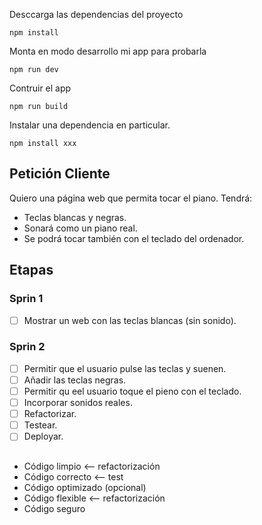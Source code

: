 Desccarga las dependencias del proyecto
```
npm install
```

Monta en modo desarrollo mi app para probarla
```
npm run dev
```

Contruir el app
```
npm run build 
```

Instalar una dependencia en particular.
```
npm install xxx
```


## Petición Cliente
Quiero una página web que permita tocar el piano.
Tendrá: 
- Teclas blancas y negras.
- Sonará como un piano real.
- Se podrá tocar también con el teclado del ordenador.
 
## Etapas

### Sprin 1
- [ ] Mostrar un web con las teclas blancas (sin sonido).
  
### Sprin 2
- [ ] Permitir que el usuario pulse las teclas y suenen.
- [ ] Añadir las teclas negras.
- [ ] Permitir qu eel usuario toque el pieno con el teclado.
- [ ] Incorporar sonidos reales.
- [ ] Refactorizar.
- [ ] Testear.
- [ ] Deployar.

## 
- Código limpio <-- refactorización
- Código correcto <-- test
- Código optimizado (opcional)
- Código flexible <-- refactorización
- Código seguro